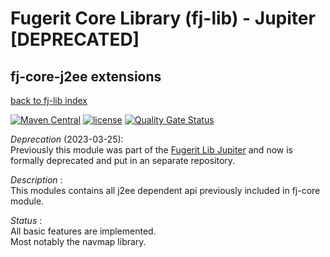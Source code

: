 # Fugerit Core Library (fj-lib) - Jupiter [DEPRECATED]

## fj-core-j2ee extensions

[back to fj-lib index](https://github.com/fugerit-org/fj-lib.git)  

[![Maven Central](https://img.shields.io/maven-central/v/org.fugerit.java/fj-core-j2ee.svg)](https://mvnrepository.com/artifact/org.fugerit.java/fj-core-j2ee) 
[![license](https://img.shields.io/badge/License-Apache%20License%202.0-teal.svg)](https://opensource.org/licenses/Apache-2.0)
[![Quality Gate Status](https://sonarcloud.io/api/project_badges/measure?project=fugerit-org_fj-core-j2ee&metric=alert_status)](https://sonarcloud.io/summary/new_code?id=fugerit-org_fj-core-j2ee)

*Deprecation* (2023-03-25):  
Previously this module was part of the [Fugerit Lib Jupiter](https://github.com/fugerit-org/fj-lib.git) and now is formally deprecated and put in an separate repository.

*Description* :  
This modules contains all j2ee dependent api previously included in fj-core module. 

*Status* :  
All basic features are implemented.  
Most notably the navmap library.